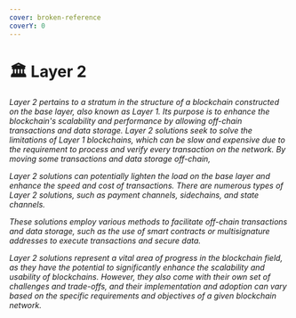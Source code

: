 ```yaml
---
cover: broken-reference
coverY: 0
---
```


# 🏛 Layer 2

_Layer 2 pertains to a stratum in the structure of a blockchain constructed on the base layer, also known as Layer 1. Its purpose is to enhance the blockchain's scalability and performance by allowing off-chain transactions and data storage. Layer 2 solutions seek to solve the limitations of Layer 1 blockchains, which can be slow and expensive due to the requirement to process and verify every transaction on the network. By moving some transactions and data storage off-chain,_&#x20;

_Layer 2 solutions can potentially lighten the load on the base layer and enhance the speed and cost of transactions. There are numerous types of Layer 2 solutions, such as payment channels, sidechains, and state channels._

_These solutions employ various methods to facilitate off-chain transactions and data storage, such as the use of smart contracts or multisignature addresses to execute transactions and secure data._&#x20;

_Layer 2 solutions represent a vital area of progress in the blockchain field, as they have the potential to significantly enhance the scalability and usability of blockchains. However, they also come with their own set of challenges and trade-offs, and their implementation and adoption can vary based on the specific requirements and objectives of a given blockchain network._

